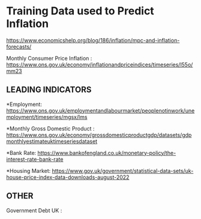 # Training Data used to Predict Inflation

https://www.economicshelp.org/blog/186/inflation/mpc-and-inflation-forecasts/

Monthly Consumer Price Inflation : https://www.ons.gov.uk/economy/inflationandpriceindices/timeseries/l55o/mm23

## LEADING INDICATORS

*Employment: https://www.ons.gov.uk/employmentandlabourmarket/peoplenotinwork/unemployment/timeseries/mgsx/lms

*Monthly Gross Domestic Product : https://www.ons.gov.uk/economy/grossdomesticproductgdp/datasets/gdpmonthlyestimateuktimeseriesdataset

*Bank Rate: https://www.bankofengland.co.uk/monetary-policy/the-interest-rate-bank-rate

*Housing Market: https://www.gov.uk/government/statistical-data-sets/uk-house-price-index-data-downloads-august-2022

## OTHER




Government Debt UK : 